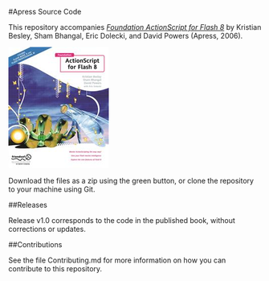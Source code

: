 #Apress Source Code

This repository accompanies [*Foundation ActionScript for Flash 8*](http://www.apress.com/9781590596180) by Kristian Besley, Sham Bhangal, Eric Dolecki, and David Powers (Apress, 2006).

![Cover image](9781590596180.jpg)

Download the files as a zip using the green button, or clone the repository to your machine using Git.

##Releases

Release v1.0 corresponds to the code in the published book, without corrections or updates.

##Contributions

See the file Contributing.md for more information on how you can contribute to this repository.
